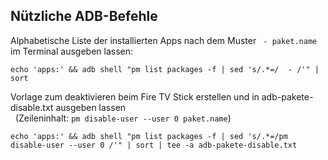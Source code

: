 ## Nützliche ADB-Befehle

Alphabetische Liste der installierten Apps nach dem Muster ` - paket.name` im Terminal ausgeben lassen:
```
echo 'apps:' && adb shell "pm list packages -f | sed 's/.*=/  - /'" | sort
```
  
Vorlage zum deaktivieren beim Fire TV Stick erstellen und in adb-pakete-disable.txt ausgeben lassen  
&nbsp;
(Zeileninhalt: `pm disable-user --user 0 paket.name`)
```
echo 'apps:' && adb shell "pm list packages -f | sed 's/.*=/pm disable-user --user 0 /'" | sort | tee -a adb-pakete-disable.txt
```